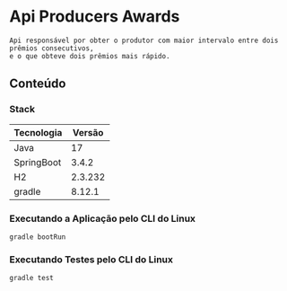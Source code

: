 # Api Producers Awards

    Api responsável por obter o produtor com maior intervalo entre dois prêmios consecutivos,
    e o que obteve dois prêmios mais rápido.

## Conteúdo

### Stack

| Tecnologia | Versão  |
|------------|---------|
| Java       | 17      |
| SpringBoot | 3.4.2   |
| H2         | 2.3.232 |
| gradle     | 8.12.1  |

### Executando a Aplicação pelo CLI do Linux
    gradle bootRun

### Executando Testes pelo CLI do Linux
    gradle test
